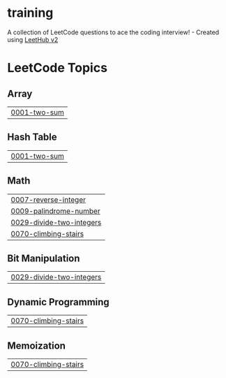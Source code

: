 # training
A collection of LeetCode questions to ace the coding interview! - Created using [LeetHub v2](https://github.com/arunbhardwaj/LeetHub-2.0)

<!---LeetCode Topics Start-->
# LeetCode Topics
## Array
|  |
| ------- |
| [0001-two-sum](https://github.com/thanushtharun/training/tree/master/0001-two-sum) |
## Hash Table
|  |
| ------- |
| [0001-two-sum](https://github.com/thanushtharun/training/tree/master/0001-two-sum) |
## Math
|  |
| ------- |
| [0007-reverse-integer](https://github.com/thanushtharun/training/tree/master/0007-reverse-integer) |
| [0009-palindrome-number](https://github.com/thanushtharun/training/tree/master/0009-palindrome-number) |
| [0029-divide-two-integers](https://github.com/thanushtharun/training/tree/master/0029-divide-two-integers) |
| [0070-climbing-stairs](https://github.com/thanushtharun/training/tree/master/0070-climbing-stairs) |
## Bit Manipulation
|  |
| ------- |
| [0029-divide-two-integers](https://github.com/thanushtharun/training/tree/master/0029-divide-two-integers) |
## Dynamic Programming
|  |
| ------- |
| [0070-climbing-stairs](https://github.com/thanushtharun/training/tree/master/0070-climbing-stairs) |
## Memoization
|  |
| ------- |
| [0070-climbing-stairs](https://github.com/thanushtharun/training/tree/master/0070-climbing-stairs) |
<!---LeetCode Topics End-->